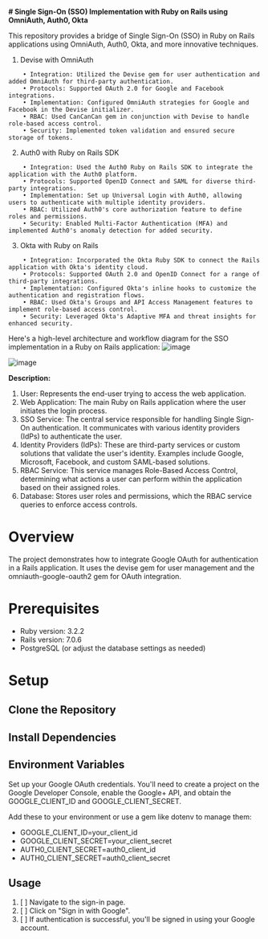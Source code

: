 **# Single Sign-On (SSO) Implementation with Ruby on Rails using OmniAuth, Auth0, Okta**

This repository provides a bridge of Single Sign-On (SSO) in Ruby on Rails applications using OmniAuth, Auth0, Okta, and more innovative techniques.

1. Devise with OmniAuth
```
	• Integration: Utilized the Devise gem for user authentication and added OmniAuth for third-party authentication.
	• Protocols: Supported OAuth 2.0 for Google and Facebook integrations.
	• Implementation: Configured OmniAuth strategies for Google and Facebook in the Devise initializer.
	• RBAC: Used CanCanCan gem in conjunction with Devise to handle role-based access control.
	• Security: Implemented token validation and ensured secure storage of tokens.
```
2. Auth0 with Ruby on Rails SDK
```
	• Integration: Used the Auth0 Ruby on Rails SDK to integrate the application with the Auth0 platform.
	• Protocols: Supported OpenID Connect and SAML for diverse third-party integrations.
	• Implementation: Set up Universal Login with Auth0, allowing users to authenticate with multiple identity providers.
	• RBAC: Utilized Auth0's core authorization feature to define roles and permissions.
	• Security: Enabled Multi-Factor Authentication (MFA) and implemented Auth0's anomaly detection for added security.
```
3. Okta with Ruby on Rails
```
	• Integration: Incorporated the Okta Ruby SDK to connect the Rails application with Okta's identity cloud.
	• Protocols: Supported OAuth 2.0 and OpenID Connect for a range of third-party integrations.
	• Implementation: Configured Okta's inline hooks to customize the authentication and registration flows.
	• RBAC: Used Okta's Groups and API Access Management features to implement role-based access control.
	• Security: Leveraged Okta's Adaptive MFA and threat insights for enhanced security.
```
Here's a high-level architecture and workflow diagram for the SSO implementation in a Ruby on Rails application:
![image](https://github.com/haxgranit/rubyhax-sso/assets/28113737/58191a63-0467-4a42-b016-667e381b31ff)

![image](https://github.com/haxgranit/rubyhax-sso/assets/28113737/f288a739-3ad1-468a-a44e-ec4be9b4b227)


**Description:**

1. User: Represents the end-user trying to access the web application.
2. Web Application: The main Ruby on Rails application where the user initiates the login process.
3. SSO Service: The central service responsible for handling Single Sign-On authentication. It communicates with various identity providers (IdPs) to authenticate the user.
4. Identity Providers (IdPs): These are third-party services or custom solutions that validate the user's identity. Examples include Google, Microsoft, Facebook, and custom SAML-based solutions.
5. RBAC Service: This service manages Role-Based Access Control, determining what actions a user can perform within the application based on their assigned roles.
6. Database: Stores user roles and permissions, which the RBAC service queries to enforce access controls.


# Overview
The project demonstrates how to integrate Google OAuth for authentication in a Rails application. It uses the devise gem for user management and the omniauth-google-oauth2 gem for OAuth integration.

# Prerequisites
* Ruby version: 3.2.2
* Rails version: 7.0.6
* PostgreSQL (or adjust the database settings as needed)

# Setup
## Clone the Repository
## Install Dependencies
## Environment Variables

Set up your Google OAuth credentials. You'll need to create a project on the Google Developer Console, enable the Google+ API, and obtain the GOOGLE_CLIENT_ID and GOOGLE_CLIENT_SECRET.

Add these to your environment or use a gem like dotenv to manage them:
*   GOOGLE_CLIENT_ID=your_client_id
*   GOOGLE_CLIENT_SECRET=your_client_secret
*   AUTH0_CLIENT_SECRET=auth0_client_id
*   AUTH0_CLIENT_SECRET=auth0_client_secret

## Usage
1. [ ]   Navigate to the sign-in page.
2. [ ]   Click on "Sign in with Google".
3. [ ]   If authentication is successful, you'll be signed in using your Google account.
